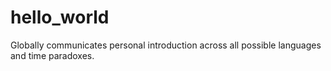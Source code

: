 # hello_world
Globally communicates personal introduction across all possible languages and time paradoxes. 
